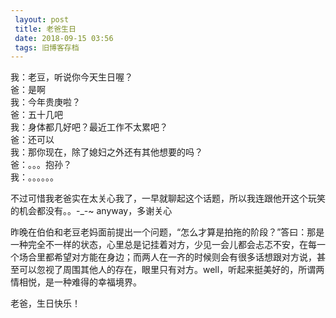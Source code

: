 ```yaml
---
 layout: post
 title: 老爸生日
 date: 2018-09-15 03:56
 tags: 旧博客存档
---
```

我：老豆，听说你今天生日喔？  
爸：是啊  
我：今年贵庚啦？  
爸：五十几吧  
我：身体都几好吧？最近工作不太累吧？  
爸：还可以  
我：那你现在，除了媳妇之外还有其他想要的吗？  
爸：。。。抱孙？  
我：。。。。。。  
  
不过可惜我老爸实在太关心我了，一早就聊起这个话题，所以我连跟他开这个玩笑的机会都没有。。-_-~ anyway，多谢关心

昨晚在伯伯和老豆老妈面前提出一个问题，“怎么才算是拍拖的阶段？”答曰：那是一种完全不一样的状态，心里总是记挂着对方，少见一会儿都会忐忑不安，在每一个场合里都希望对方能在身边；而两人在一齐的时候则会有很多话想跟对方说，甚至可以忽视了周围其他人的存在，眼里只有对方。well，听起来挺美好的，所谓两情相悦，是一种难得的幸福境界。

老爸，生日快乐！

